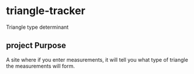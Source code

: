 # triangle-tracker
Triangle type determinant

## project Purpose
A site where if you enter measurements, it will tell you what type of triangle the measurements will form.
